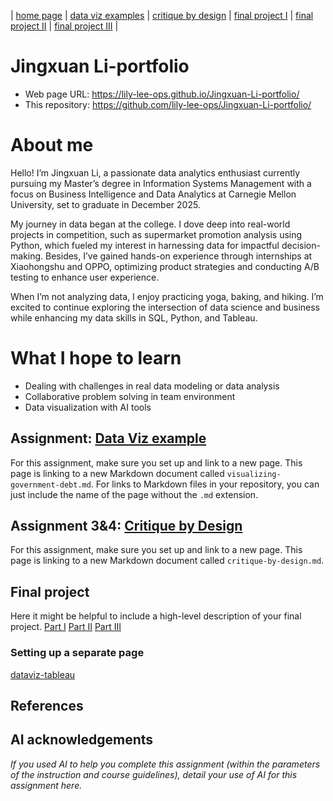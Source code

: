 | [home page](https://cmustudent.github.io/tswd-portfolio-templates/) | [data viz examples](dataviz-examples) | [critique by design](critique-by-design) | [final project I](final-project-part-one) | [final project II](final-project-part-two) | [final project III](final-project-part-three) |

# Jingxuan Li-portfolio

- Web page URL: https://lily-lee-ops.github.io/Jingxuan-Li-portfolio/
- This repository: https://github.com/lily-lee-ops/Jingxuan-Li-portfolio/

# About me
Hello! I’m Jingxuan Li, a passionate data analytics enthusiast currently pursuing my Master’s degree in Information Systems Management with a focus on Business Intelligence and Data Analytics at Carnegie Mellon University, set to graduate in December 2025.

My journey in data began at the college. I dove deep into real-world projects in competition, such as supermarket promotion analysis using Python, which fueled my interest in harnessing data for impactful decision-making. Besides, I’ve gained hands-on experience through internships at Xiaohongshu and OPPO, optimizing product strategies and conducting A/B testing to enhance user experience.

When I’m not analyzing data, I enjoy practicing yoga, baking, and hiking. I’m excited to continue exploring the intersection of data science and business while enhancing my data skills in SQL, Python, and Tableau.

# What I hope to learn
- Dealing with challenges in real data modeling or data analysis
- Collaborative problem solving in team environment
- Data visualization with AI tools


## Assignment: [Data Viz example](dataviz-examples.md)
For this assignment, make sure you set up and link to a new page.  This page is linking to a new Markdown document called `visualizing-government-debt.md`.  For links to Markdown files in your repository, you can just include the name of the page without the `.md` extension. 

## Assignment 3&4: [Critique by Design](critique-by-design.md)
For this assignment, make sure you set up and link to a new page.  This page is linking to a new Markdown document called `critique-by-design.md`.  

## Final project
Here it might be helpful to include a high-level description of your final project. 
[Part I](final-project-part-one.md)
[Part II](final-project-part-two.md)
[Part III](final-project-part-three.md)


### Setting up a separate page

[dataviz-tableau](https://lily-lee-ops.github.io/dataviz-tableau/)  


## References

## AI acknowledgements
_If you used AI to help you complete this assignment (within the parameters of the instruction and course guidelines), detail your use of AI for this assignment here._


